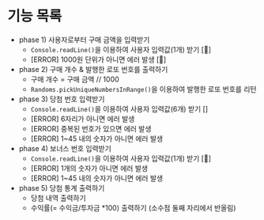 # 기능 목록
- phase 1) 사용자로부터 구매 금액을 입력받기
  - `Console.readLine()`을 이용하여 사용자 입력값(1개) 받기 [🚀] 
  - [ERROR] 1000원 단위가 아니면 에러 발생 [🚀]
- phase 2) 구매 개수 & 발행한 로또 번호를 출력하기
  - 구매 개수 = 구매 금액 // 1000
  - `Randoms.pickUniqueNumbersInRange()`을 이용하여 발행한 로또 번호를 리턴
- phase 3) 당첨 번호 입력받기
  - `Console.readLine()`을 이용하여 사용자 입력값(6개) 받기 []
  - [ERROR] 6자리가 아니면 에러 발생
  - [ERROR] 중복된 번호가 있으면 에러 발생
  - [ERROR] 1~45 내의 숫자가 아니면 에러 발생
- phase 4) 보너스 번호 입력받기
  - `Console.readLine()`을 이용하여 사용자 입력값(1개) 받기 [🚀]
  - [ERROR] 1개의 숫자가 아니면 에러 발생
  - [ERROR] 1~45 내의 숫자가 아니면 에러 발생
- phase 5) 당첨 통계 출력하기
  - 당첨 내역 출력하기
  - 수익률(= 수익금/투자금 *100) 출력하기 (소수점 둘째 자리에서 반올림)